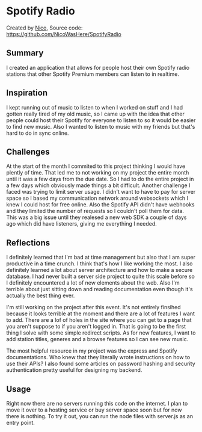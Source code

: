 # Spotify Radio
Created by [Nico](https://twitter.com/also_nico), Source code: https://github.com/NicoWasHere/SpotifyRadio

## Summary
I created an application that allows for people host their own Spotify radio stations that other Spotify Premium members can listen to in realtime.

## Inspiration
I kept running out of music to listen to when I worked on stuff and I had gotten really tired of my old music, so I came up with the idea that other people could host their Spotify for everyone to listen to so it would be easier to find new music. Also I wanted to listen to music with my friends but that's hard to do in sync online.

## Challenges
At the start of the month I commited to this project thinking I would have plently of time. That led me to not working on my project the entire month until it was a few days from the due date. So I had to do the entire project in a few days which obviously made things a bit difficult. Another challenge I faced was trying to limit server usage. I didn't want to have to pay for server space so I based my communication network around websockets which I knew I could host for free online. Also the Spotify API didn't have webhooks and they limited the number of requests so I couldn't poll them for data. This was a big issue until they realesed a new web SDK a couple of days ago which did have listeners, giving me everything I needed.  

## Reflections
I definitely learned that I'm bad at time management but also that I am super productive in a time crunch. I think that's how I like working the most. I also definitely learned a lot about server architecture and how to make a secure database. I had never built a server side project to quite this scale before so I definitely encountered a lot of new elements about the web. Also I'm terrible about just sitting down and reading documentation even though it's actually the best thing ever. 

I'm still working on the project after this event. It's not entirely finsihed because it looks terrible at the moment and there are a lot of features I want to add. There are a lof of holes in the site where you can get to a page that you aren't suppose to if you aren't logged in. That is going to be the first thing I solve with some simple redirect scripts. As for new features, I want to add station titles, generes and a browse features so I can see new music.

The most helpful resource in my project was the express and Spotify documentations. Who knew that they literally wrote instructions on how to use their APIs? I also found some articles on password hashing and security authentication pretty useful for designing my backend. 

## Usage
Right now there are no servers running this code on the internet. I plan to move it over to a hosting service or buy server space soon but for now there is nothing. To try it out, you can run the node files with server.js as an entry point. 
